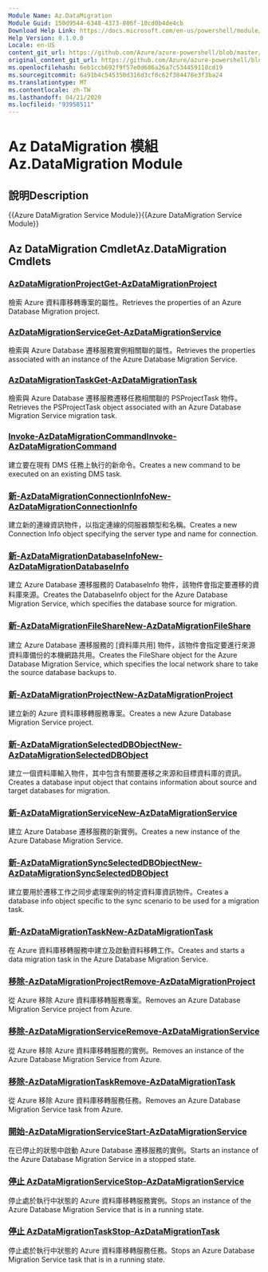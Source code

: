 ```yaml
---
Module Name: Az.DataMigration
Module Guid: 150d9544-6348-4373-806f-10cd0b4de4cb
Download Help Link: https://docs.microsoft.com/en-us/powershell/module/az.datamigration
Help Version: 0.1.0.0
Locale: en-US
content_git_url: https://github.com/Azure/azure-powershell/blob/master/src/DataMigration/DataMigration/help/Az.DataMigration.md
original_content_git_url: https://github.com/Azure/azure-powershell/blob/master/src/DataMigration/DataMigration/help/Az.DataMigration.md
ms.openlocfilehash: 6eb1ccb692f9f57e0d686a26a7c534459118cd19
ms.sourcegitcommit: 6a91b4c545350d316d3cf8c62f384478e3f3ba24
ms.translationtype: MT
ms.contentlocale: zh-TW
ms.lasthandoff: 04/21/2020
ms.locfileid: "93958511"
---
```

# <span data-ttu-id="11859-101">Az DataMigration 模組</span><span class="sxs-lookup"><span data-stu-id="11859-101">Az.DataMigration Module</span></span>
## <span data-ttu-id="11859-102">說明</span><span class="sxs-lookup"><span data-stu-id="11859-102">Description</span></span>
<span data-ttu-id="11859-103">{{Azure DataMigration Service Module}}</span><span class="sxs-lookup"><span data-stu-id="11859-103">{{Azure DataMigration Service Module}}</span></span>

## <span data-ttu-id="11859-104">Az DataMigration Cmdlet</span><span class="sxs-lookup"><span data-stu-id="11859-104">Az.DataMigration Cmdlets</span></span>
### [<span data-ttu-id="11859-105">AzDataMigrationProject</span><span class="sxs-lookup"><span data-stu-id="11859-105">Get-AzDataMigrationProject</span></span>](Get-AzDataMigrationProject.md)
<span data-ttu-id="11859-106">檢索 Azure 資料庫移轉專案的屬性。</span><span class="sxs-lookup"><span data-stu-id="11859-106">Retrieves the properties of an Azure Database Migration project.</span></span>

### [<span data-ttu-id="11859-107">AzDataMigrationService</span><span class="sxs-lookup"><span data-stu-id="11859-107">Get-AzDataMigrationService</span></span>](Get-AzDataMigrationService.md)
<span data-ttu-id="11859-108">檢索與 Azure Database 遷移服務實例相關聯的屬性。</span><span class="sxs-lookup"><span data-stu-id="11859-108">Retrieves the properties associated with an instance of the Azure Database Migration Service.</span></span> 

### [<span data-ttu-id="11859-109">AzDataMigrationTask</span><span class="sxs-lookup"><span data-stu-id="11859-109">Get-AzDataMigrationTask</span></span>](Get-AzDataMigrationTask.md)
<span data-ttu-id="11859-110">檢索與 Azure Database 遷移服務遷移任務相關聯的 PSProjectTask 物件。</span><span class="sxs-lookup"><span data-stu-id="11859-110">Retrieves the PSProjectTask object associated with an Azure Database Migration Service migration task.</span></span>

### [<span data-ttu-id="11859-111">Invoke-AzDataMigrationCommand</span><span class="sxs-lookup"><span data-stu-id="11859-111">Invoke-AzDataMigrationCommand</span></span>](Invoke-AzDataMigrationCommand.md)
<span data-ttu-id="11859-112">建立要在現有 DMS 任務上執行的新命令。</span><span class="sxs-lookup"><span data-stu-id="11859-112">Creates a new command to be executed on an existing DMS task.</span></span>

### [<span data-ttu-id="11859-113">新-AzDataMigrationConnectionInfo</span><span class="sxs-lookup"><span data-stu-id="11859-113">New-AzDataMigrationConnectionInfo</span></span>](New-AzDataMigrationConnectionInfo.md)
<span data-ttu-id="11859-114">建立新的連線資訊物件，以指定連線的伺服器類型和名稱。</span><span class="sxs-lookup"><span data-stu-id="11859-114">Creates a new Connection Info object specifying the server type and name for connection.</span></span>

### [<span data-ttu-id="11859-115">新-AzDataMigrationDatabaseInfo</span><span class="sxs-lookup"><span data-stu-id="11859-115">New-AzDataMigrationDatabaseInfo</span></span>](New-AzDataMigrationDatabaseInfo.md)
<span data-ttu-id="11859-116">建立 Azure Database 遷移服務的 DatabaseInfo 物件，該物件會指定要遷移的資料庫來源。</span><span class="sxs-lookup"><span data-stu-id="11859-116">Creates the DatabaseInfo object for the Azure Database Migration Service, which specifies the database source for migration.</span></span>

### [<span data-ttu-id="11859-117">新-AzDataMigrationFileShare</span><span class="sxs-lookup"><span data-stu-id="11859-117">New-AzDataMigrationFileShare</span></span>](New-AzDataMigrationFileShare.md)
<span data-ttu-id="11859-118">建立 Azure Database 遷移服務的 [資料庫共用] 物件，該物件會指定要進行來源資料庫備份的本機網路共用。</span><span class="sxs-lookup"><span data-stu-id="11859-118">Creates the FileShare object for the Azure Database Migration Service, which specifies the local network share to take the source database backups to.</span></span>

### [<span data-ttu-id="11859-119">新-AzDataMigrationProject</span><span class="sxs-lookup"><span data-stu-id="11859-119">New-AzDataMigrationProject</span></span>](New-AzDataMigrationProject.md)
<span data-ttu-id="11859-120">建立新的 Azure 資料庫移轉服務專案。</span><span class="sxs-lookup"><span data-stu-id="11859-120">Creates a new Azure Database Migration Service project.</span></span>

### [<span data-ttu-id="11859-121">新-AzDataMigrationSelectedDBObject</span><span class="sxs-lookup"><span data-stu-id="11859-121">New-AzDataMigrationSelectedDBObject</span></span>](New-AzDataMigrationSelectedDBObject.md)
<span data-ttu-id="11859-122">建立一個資料庫輸入物件，其中包含有關要遷移之來源和目標資料庫的資訊。</span><span class="sxs-lookup"><span data-stu-id="11859-122">Creates a database input object that contains information about source and target databases for migration.</span></span>

### [<span data-ttu-id="11859-123">新-AzDataMigrationService</span><span class="sxs-lookup"><span data-stu-id="11859-123">New-AzDataMigrationService</span></span>](New-AzDataMigrationService.md)
<span data-ttu-id="11859-124">建立 Azure Database 遷移服務的新實例。</span><span class="sxs-lookup"><span data-stu-id="11859-124">Creates a new instance of the Azure Database Migration Service.</span></span>

### [<span data-ttu-id="11859-125">新-AzDataMigrationSyncSelectedDBObject</span><span class="sxs-lookup"><span data-stu-id="11859-125">New-AzDataMigrationSyncSelectedDBObject</span></span>](New-AzDataMigrationSyncSelectedDBObject.md)
<span data-ttu-id="11859-126">建立要用於遷移工作之同步處理案例的特定資料庫資訊物件。</span><span class="sxs-lookup"><span data-stu-id="11859-126">Creates a database info object specific to the sync scenario to be used for a migration task.</span></span>

### [<span data-ttu-id="11859-127">新-AzDataMigrationTask</span><span class="sxs-lookup"><span data-stu-id="11859-127">New-AzDataMigrationTask</span></span>](New-AzDataMigrationTask.md)
<span data-ttu-id="11859-128">在 Azure 資料庫移轉服務中建立及啟動資料移轉工作。</span><span class="sxs-lookup"><span data-stu-id="11859-128">Creates and starts a data migration task in the Azure Database Migration Service.</span></span>

### [<span data-ttu-id="11859-129">移除-AzDataMigrationProject</span><span class="sxs-lookup"><span data-stu-id="11859-129">Remove-AzDataMigrationProject</span></span>](Remove-AzDataMigrationProject.md)
<span data-ttu-id="11859-130">從 Azure 移除 Azure 資料庫移轉服務專案。</span><span class="sxs-lookup"><span data-stu-id="11859-130">Removes an Azure Database Migration Service project from Azure.</span></span>

### [<span data-ttu-id="11859-131">移除-AzDataMigrationService</span><span class="sxs-lookup"><span data-stu-id="11859-131">Remove-AzDataMigrationService</span></span>](Remove-AzDataMigrationService.md)
<span data-ttu-id="11859-132">從 Azure 移除 Azure 資料庫移轉服務的實例。</span><span class="sxs-lookup"><span data-stu-id="11859-132">Removes an instance of the Azure Database Migration Service from Azure.</span></span>

### [<span data-ttu-id="11859-133">移除-AzDataMigrationTask</span><span class="sxs-lookup"><span data-stu-id="11859-133">Remove-AzDataMigrationTask</span></span>](Remove-AzDataMigrationTask.md)
<span data-ttu-id="11859-134">從 Azure 移除 Azure 資料庫移轉服務任務。</span><span class="sxs-lookup"><span data-stu-id="11859-134">Removes an Azure Database Migration Service task from Azure.</span></span>

### [<span data-ttu-id="11859-135">開始-AzDataMigrationService</span><span class="sxs-lookup"><span data-stu-id="11859-135">Start-AzDataMigrationService</span></span>](Start-AzDataMigrationService.md)
<span data-ttu-id="11859-136">在已停止的狀態中啟動 Azure Database 遷移服務的實例。</span><span class="sxs-lookup"><span data-stu-id="11859-136">Starts an instance of the Azure Database Migration Service in a stopped state.</span></span> 

### [<span data-ttu-id="11859-137">停止 AzDataMigrationService</span><span class="sxs-lookup"><span data-stu-id="11859-137">Stop-AzDataMigrationService</span></span>](Stop-AzDataMigrationService.md)
<span data-ttu-id="11859-138">停止處於執行中狀態的 Azure 資料庫移轉服務實例。</span><span class="sxs-lookup"><span data-stu-id="11859-138">Stops an instance of the Azure Database Migration Service that is in a running state.</span></span>

### [<span data-ttu-id="11859-139">停止 AzDataMigrationTask</span><span class="sxs-lookup"><span data-stu-id="11859-139">Stop-AzDataMigrationTask</span></span>](Stop-AzDataMigrationTask.md)
<span data-ttu-id="11859-140">停止處於執行中狀態的 Azure 資料庫移轉服務任務。</span><span class="sxs-lookup"><span data-stu-id="11859-140">Stops an  Azure Database Migration Service task that is in a running state.</span></span>

